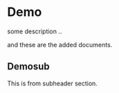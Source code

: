# Demo

some description ..

and these are the added documents.

## Demosub

This is from subheader section.
